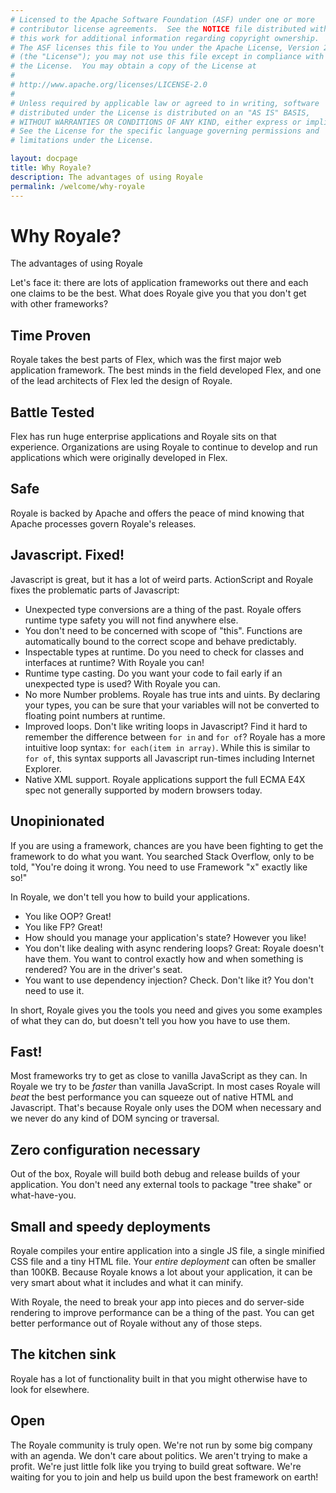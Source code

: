 ```yaml
---
# Licensed to the Apache Software Foundation (ASF) under one or more
# contributor license agreements.  See the NOTICE file distributed with
# this work for additional information regarding copyright ownership.
# The ASF licenses this file to You under the Apache License, Version 2.0
# (the "License"); you may not use this file except in compliance with
# the License.  You may obtain a copy of the License at
# 
# http://www.apache.org/licenses/LICENSE-2.0
# 
# Unless required by applicable law or agreed to in writing, software
# distributed under the License is distributed on an "AS IS" BASIS,
# WITHOUT WARRANTIES OR CONDITIONS OF ANY KIND, either express or implied.
# See the License for the specific language governing permissions and
# limitations under the License.

layout: docpage
title: Why Royale?
description: The advantages of using Royale
permalink: /welcome/why-royale
---
```

# Why Royale?

The advantages of using Royale

Let's face it: there are lots of application frameworks out there and each one claims to be the best. What does Royale give you that you don't get with other frameworks?

## Time Proven
Royale takes the best parts of Flex, which was the first major web application framework. The best minds in the field developed Flex, and one of the lead architects of Flex led the design of Royale.

## Battle Tested
Flex has run huge enterprise applications and Royale sits on that experience. Organizations are using Royale to continue to develop and run applications which were originally developed in Flex.

## Safe
Royale is backed by Apache and offers the peace of mind knowing that Apache processes govern Royale's releases.

## Javascript. Fixed!
Javascript is great, but it has a lot of weird parts. ActionScript and Royale fixes the problematic parts of Javascript:

- Unexpected type conversions are a thing of the past. Royale offers runtime type safety you will not find anywhere else.
- You don't need to be concerned with scope of "this". Functions are automatically bound to the correct scope and behave predictably.
- Inspectable types at runtime. Do you need to check for classes and interfaces at runtime? With Royale you can!
- Runtime type casting. Do you want your code to fail early if an unexpected type is used? With Royale you can.
- No more Number problems. Royale has true ints and uints. By declaring your types, you can be sure that your variables will not be converted to floating point numbers at runtime.
- Improved loops. Don't like writing loops in Javascript? Find it hard to remember the difference between `for in` and `for of`? Royale has a more intuitive loop syntax: `for each(item in array)`. While this is similar to `for of`, this syntax supports all Javascript run-times including Internet Explorer.
- Native XML support. Royale applications support the full ECMA E4X spec not generally supported by modern browsers today.

## Unopinionated
If you are using a framework, chances are you have been fighting to get the framework to do what you want. You searched Stack Overflow, only to be told, "You're doing it wrong. You need to use Framework "x" exactly like so!"

In Royale, we don't tell you how to build your applications.

  - You like OOP? Great! 
  - You like FP? Great! 
  - How should you manage your application's state? However you like! 
  - You don't like dealing with async rendering loops? Great: Royale doesn't have them. You want to control exactly how and when something is rendered? You are in the driver's seat.
  - You want to use dependency injection? Check. Don't like it? You don't need to use it.

In short, Royale gives you the tools you need and gives you some examples of what they can do, but doesn't tell you how you have to use them.

## Fast!
Most frameworks try to get as close to vanilla JavaScript as they can. In Royale we try to be _faster_ than vanilla JavaScript. In most cases Royale will _beat_ the best performance you can squeeze out of native HTML and Javascript. That's because Royale only uses the DOM when necessary and we never do any kind of DOM syncing or traversal.

## Zero configuration necessary
Out of the box, Royale will build both debug and release builds of your application. You don't need any external tools to package "tree shake" or what-have-you.

## Small and speedy deployments
Royale compiles your entire application into a single JS file, a single minified CSS file and a tiny HTML file. Your _entire deployment_ can often be smaller than 100KB. Because Royale knows a lot about your application, it can be very smart about what it includes and what it can minify.

With Royale, the need to break your app into pieces and do server-side rendering to improve performance can be a thing of the past. You can get better performance out of Royale without any of those steps.

## The kitchen sink
Royale has a lot of functionality built in that you might otherwise have to look for elsewhere.

## Open
The Royale community is truly open. We're not run by some big company with an agenda. We don't care about politics. We aren't trying to make a profit. We're just little folk like you trying to build great software. We're waiting for you to join and help us build upon the best framework on earth!
